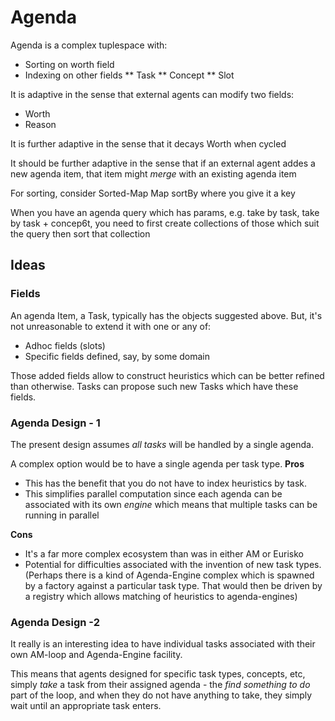 # Agenda
Agenda is a complex tuplespace with:
* Sorting on worth field
* Indexing on other fields
** Task
** Concept
** Slot

It is adaptive in the sense that external agents can modify two fields:
* Worth
* Reason

It is further adaptive in the sense that it decays Worth when cycled

It should be further adaptive in the sense that if an external agent addes a new
agenda item, that item might *merge* with an existing agenda item

For sorting, consider
    Sorted-Map
    Map sortBy where you give it a key
    
When you have an agenda query which has params, e.g. take by task, take by task + concep6t,
you need to first create collections of those which suit the query then sort that collection

## Ideas
### Fields
An agenda Item, a Task, typically has the objects suggested above. But, it's not unreasonable to extend it with one or any of:

* Adhoc fields (slots)
* Specific fields defined, say, by some domain

Those added fields allow to construct heuristics which can be better refined than otherwise. Tasks can propose such new Tasks which have these fields.
### Agenda Design - 1

The present design assumes *all tasks* will be handled by a single agenda.

A complex option would be to have a single agenda per task type. 
**Pros**
* This has the benefit that you do not have to index heuristics by task. 
* This simplifies parallel computation since each agenda can be associated with its own *engine* which means that multiple tasks can be running in parallel

**Cons**
* It's a far more complex ecosystem than was in either AM or Eurisko
* Potential for difficulties associated with the invention of new task types. (Perhaps there is a kind of Agenda-Engine complex which is spawned by a factory against a particular task type. That would then be driven by a registry which allows matching of heuristics to agenda-engines)

### Agenda Design -2

It really is an interesting idea to have individual tasks associated with their own AM-loop and Agenda-Engine facility.

This means that agents designed for specific task types, concepts, etc, simply *take* a task from their assigned agenda - the *find something to do* part of the loop, and when they do not have anything to take, they simply wait until an appropriate task enters.

